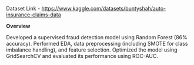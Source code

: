 Dataset Link - https://www.kaggle.com/datasets/buntyshah/auto-insurance-claims-data

**Overview**

Developed a supervised fraud detection model using Random Forest (86% accuracy). Performed EDA, data preprocessing (including SMOTE for class imbalance handling), and feature selection. Optimized the model using GridSearchCV and evaluated its performance using ROC-AUC.
